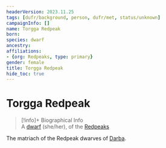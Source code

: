 ```yaml
---
headerVersion: 2023.11.25
tags: [dufr/background, person, dufr/met, status/unknown]
campaignInfo: []
name: Torgga Redpeak
born:
species: dwarf
ancestry:
affiliations:
- {org: Redpeaks, type: primary}
gender: female
title: Torgga Redpeak
hide_toc: true
---
```

# Torgga Redpeak
>[!info]+ Biographical Info  
> A [dwarf](<../../species/children-of-the-embodied-gods/dwarves/dwarves.md>) (she/her), of the [Redpeaks](<../../groups/clans/redpeaks.md>)  
> 

The matriach of the Redpeak dwarves of [Darba](<../../gazetteer/greater-dunmar/realms/dunmar/coastal-dunmar/darba/darba.md>).